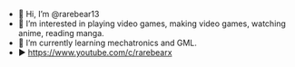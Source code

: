 - 👋 Hi, I’m @rarebear13
- 👀 I’m interested in playing video games, making video games, watching anime, reading manga.
- 🌱 I’m currently learning mechatronics and GML.
- ▶  https://www.youtube.com/c/rarebearx

<!---
rarebear13/rarebear13 is a ✨ special ✨ repository because its `README.md` (this file) appears on your GitHub profile.
You can click the Preview link to take a look at your changes.
--->

